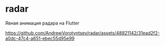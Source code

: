 # radar

Явная анимация радара на Flutter



https://github.com/AndrewVorotyntsev/radar/assets/48821142/31ead2f2-a0dc-47c4-a651-ebec55d95e99





